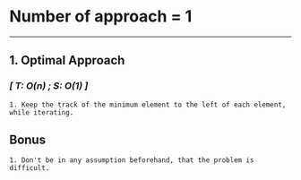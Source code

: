 # Number of approach = 1

---

## 1. Optimal Approach

### *[ T: O(n) ; S: O(1) ]*

    1. Keep the track of the minimum element to the left of each element, while iterating.

## Bonus
    1. Don't be in any assumption beforehand, that the problem is difficult.